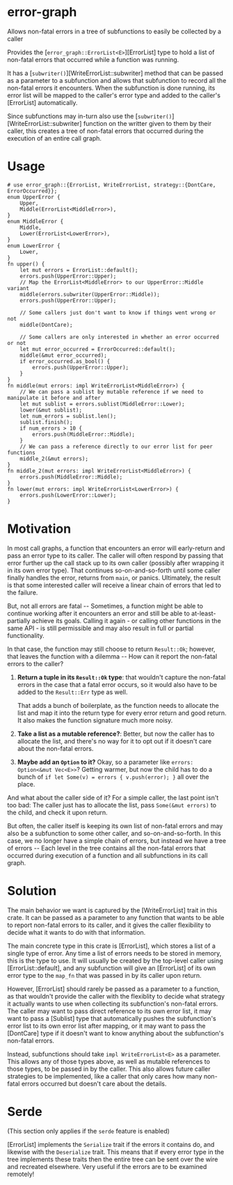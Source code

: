 # error-graph

Allows non-fatal errors in a tree of subfunctions to easily be collected by a caller

Provides the [`error_graph::ErrorList<E>`][ErrorList] type to hold a list of non-fatal errors
that occurred while a function was running.

It has a [`subwriter()`][WriteErrorList::subwriter] method that can be passed as a parameter to
a subfunction and allows that subfunction to record all the non-fatal errors it encounters.
When the subfunction is done running, its error list will be mapped to the caller's error type
and added to the caller's [ErrorList] automatically.

Since subfunctions may in-turn also use the [`subwriter()`][WriteErrorList::subwriter]
function on the writter given to them by their caller, this creates a tree of non-fatal errors
that occurred during the execution of an entire call graph.

# Usage

```
# use error_graph::{ErrorList, WriteErrorList, strategy::{DontCare, ErrorOccurred}};
enum UpperError {
    Upper,
    Middle(ErrorList<MiddleError>),
}
enum MiddleError {
    Middle,
    Lower(ErrorList<LowerError>),
}
enum LowerError {
    Lower,
}
fn upper() {
    let mut errors = ErrorList::default();
    errors.push(UpperError::Upper);
    // Map the ErrorList<MiddleError> to our UpperError::Middle variant
    middle(errors.subwriter(UpperError::Middle));
    errors.push(UpperError::Upper);

    // Some callers just don't want to know if things went wrong or not
    middle(DontCare);

    // Some callers are only interested in whether an error occurred or not
    let mut error_occurred = ErrorOccurred::default();
    middle(&mut error_occurred);
    if error_occurred.as_bool() {
        errors.push(UpperError::Upper);
    }
}
fn middle(mut errors: impl WriteErrorList<MiddleError>) {
    // We can pass a sublist by mutable reference if we need to manipulate it before and after
    let mut sublist = errors.sublist(MiddleError::Lower);
    lower(&mut sublist);
    let num_errors = sublist.len();
    sublist.finish();
    if num_errors > 10 {
        errors.push(MiddleError::Middle);
    }
    // We can pass a reference directly to our error list for peer functions
    middle_2(&mut errors);
}
fn middle_2(mut errors: impl WriteErrorList<MiddleError>) {
    errors.push(MiddleError::Middle);
}
fn lower(mut errors: impl WriteErrorList<LowerError>) {
    errors.push(LowerError::Lower);
}
```

# Motivation

In most call graphs, a function that encounters an error will early-return and pass an
error type to its caller. The caller will often respond by passing that error further up the
call stack up to its own caller (possibly after wrapping it in its own error type). That
continues so-on-and-so-forth until some caller finally handles the error, returns from `main`,
or panics. Ultimately, the result is that some interested caller will receive a linear chain of
errors that led to the failure.

But, not all errors are fatal -- Sometimes, a function might be able to continue working after
it encounters an error and still be able to at-least-partially achieve its goals. Calling it
again - or calling other functions in the same API - is still permissible and may also result
in full or partial functionality.

In that case, the function may still choose to return `Result::Ok`; however, that leaves the
function with a dilemma -- How can it report the non-fatal errors to the caller?

1.  **Return a tuple in its `Result::Ok` type**: that wouldn't capture the non-fatal errors in
    the case that a fatal error occurs, so it would also have to be added to the `Result::Err`
    type as well.

    That adds a bunch of boilerplate, as the function needs to allocate the list and map it
    into the return type for every error return and good return. It also makes the function
    signature much more noisy.

2.  **Take a list as a mutable reference?**: Better, but now the caller has to allocate the
    list, and there's no way for it to opt out if it doesn't care about the non-fatal errors.

3.  **Maybe add an `Option` to it?** Okay, so a parameter like `errors: Option<&mut Vec<E>>`?
    Getting warmer, but now the child has to do a bunch of
    `if let Some(v) = errors { v.push(error); }` all over the place.

And what about the caller side of it? For a simple caller, the last point isn't too bad: The
caller just has to allocate the list, pass `Some(&mut errors)` to the child, and check it upon
return.

But often, the caller itself is keeping its own list of non-fatal errors and may also be a
subfunction to some other caller, and so-on-and-so-forth. In this case, we no longer have
a simple chain of errors, but instead we have a tree of errors -- Each level in the tree
contains all the non-fatal errors that occurred during execution of a function and all
subfunctions in its call graph.

# Solution

The main behavior we want is captured by the [WriteErrorList] trait in this crate. It can be
passed as a parameter to any function that wants to be able to report non-fatal errors to its
caller, and it gives the caller flexibility to decide what it wants to do with that
information.

The main concrete type in this crate is [ErrorList], which stores a list of a single type of
error. Any time a list of errors needs to be stored in memory, this is the type to use. It will
usually be created by the top-level caller using [ErrorList::default], and any subfunction will
give an [ErrorList] of its own error type to the `map_fn` that was passed in by its caller upon
return.

However, [ErrorList] should rarely be passed as a parameter to a function, as that wouldn't
provide the caller with the flexiblity to decide what strategy it actually wants
to use when collecting its subfunction's non-fatal errors. The caller may want to pass direct
reference to its own error list, it may want to pass a [Sublist] type that automatically
pushes the subfunction's error list to its own error list after mapping, or it may want to
pass the [DontCare] type if it doesn't want to know anything about the
subfunction's non-fatal errors.

Instead, subfunctions should take `impl WriteErrorList<E>` as a parameter.
This allows any of those types above, as well as mutable references to those types, to be
passed in by the caller. This also allows future caller strategies to be implemented, like
a caller that only cares how many non-fatal errors occurred but doesn't care about the details.

# Serde

(This section only applies if the `serde` feature is enabled)

[ErrorList] implements the `Serialize` trait if the errors it contains do, and
likewise with the `Deserialize` trait. This means that if every error type in the tree
implements these traits then the entire tree can be sent over the wire and recreated elsewhere.
Very useful if the errors are to be examined remotely!

